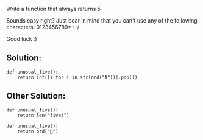 Write a function that always returns 5

Sounds easy right? Just bear in mind that you can't use any of the following characters: 0123456789\*+-/

Good luck :)

## Solution:

```
def unusual_five():
    return int([i for i in str(ord("A"))].pop())
```

## Other Solution:

```
def unusual_five():
    return len("five!")
```

```
def unusual_five():
    return ord("")
```